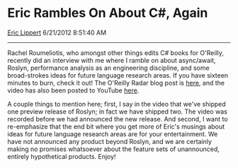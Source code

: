 <div id="page">

# Eric Rambles On About C\#, Again

[Eric Lippert](https://social.msdn.microsoft.com/profile/Eric%20Lippert) 6/21/2012 8:51:40 AM

-----

<div id="content">

<div class="mine">

Rachel Roumeliotis, who amongst other things edits C\# books for O'Reilly, recently did an interview with me where I ramble on about async/await, Roslyn, performance analysis as an engineering discipline, and some broad-strokes ideas for future language research areas. If you have sixteen minutes to burn, check it out\! The O'Reilly Radar blog post is [here](http://radar.oreilly.com/2012/06/c-sharp-5-eric-lippert.html), and the video has also been posted to YouTube [here](https://www.youtube.com/watch?v=Qv_sMePYs8s).

A couple things to mention here; first, I say in the video that we've shipped one preview release of Roslyn; in fact we have shipped two. The video was recorded before we had announced the new release. And second, I want to re-emphasize that the end bit where you get more of Eric's musings about ideas for future language research areas are for your entertainment. We have not announced any product beyond Roslyn, and we are certainly making no promises whatsoever about the feature sets of unannounced, entirely hypothetical products. Enjoy\!

</div>

</div>

</div>

